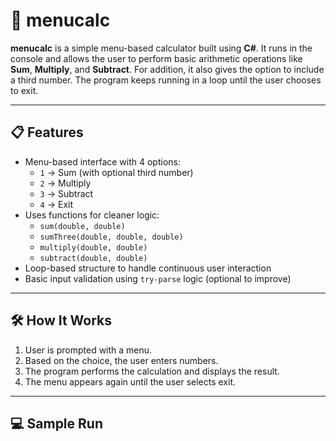 # 🧮 menucalc

**menucalc** is a simple menu-based calculator built using **C#**. It runs in the console and allows the user to perform basic arithmetic operations like **Sum**, **Multiply**, and **Subtract**. For addition, it also gives the option to include a third number. The program keeps running in a loop until the user chooses to exit.

---

## 📋 Features

- Menu-based interface with 4 options:
  - `1` → Sum (with optional third number)
  - `2` → Multiply
  - `3` → Subtract
  - `4` → Exit
- Uses functions for cleaner logic:
  - `sum(double, double)`
  - `sumThree(double, double, double)`
  - `multiply(double, double)`
  - `subtract(double, double)`
- Loop-based structure to handle continuous user interaction
- Basic input validation using `try-parse` logic (optional to improve)

---

## 🛠️ How It Works

1. User is prompted with a menu.
2. Based on the choice, the user enters numbers.
3. The program performs the calculation and displays the result.
4. The menu appears again until the user selects exit.

---

## 💻 Sample Run
